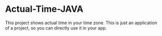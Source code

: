 # Actual-Time-JAVA
This project shows actual time in your time zone. This is just an application of a project, so you can directly use it in your app.
